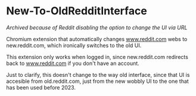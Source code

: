 # New-To-OldRedditInterface

*Archived because of Reddit disabling the option to change the UI via URL*

Chromium extension that automatically changes www.reddit.com webs to new.reddit.com, which ironically switches to the old UI.

This extension only works when logged in, since new.reddit.com redirects back to www.reddit.com if you don't have an account.


Just to clarify, this doesn't change to the way old interface, since that UI is accesible from old.reddit.com, just from the new wobbly UI to the one that has been used before 2023.
